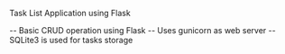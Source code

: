 Task List Application using Flask

-- Basic CRUD operation using Flask
-- Uses gunicorn as web server
-- SQLite3 is used for tasks storage